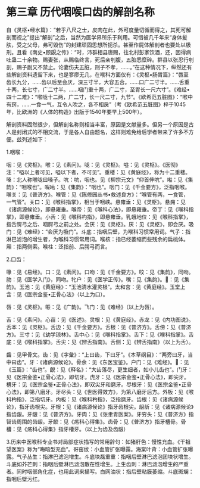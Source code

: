 # 第三章 历代咽喉口齿的解剖名称

自《灵枢•经水篇》：“若乎八尺之士，皮肉在此，外可度量切循而得之，其死可解剖而视之”提出“解剖”之后，当然为医学界所乐于利用。可惜被几千年来“身体髪肤，受之父母，弗可毁伤”的封建顽固思想所扼杀。甚至作屍体解剖者也要处以极刑。且看《南史•顾覬之传》：“时，沛群相县唐赐，往北村彭家饮酒，还，因得病吐蛊二十余物。赐妻张，从赐临终言，死后亲刳腹，五脏悉糜碎。群县以张忍行刳剖，赐子副又不禁止。论妻伤夫五脏，刑子不孝，……。”在这种情况下，纵然还有些解剖资料遗留下来，也是寥廖无几，在喉科方面仅有：《灵枢•肠胃篇》：“唇至齿长九分，……齿以后至会厌，深三寸半，大容五合。……口广二寸半。……舌重十两，长七寸，广二寸半。……咽门重十两，广二寸，至胃长一尺六寸”。《难经•四十二难》：“喉咙十二两，广二寸，长一尺二寸，九节”。《欧希范五脏图》：“喉中有窍，……一食一气，互令人吹之，各不相戾”（考《欧希范五脏图》梓于1045年，比欧洲的《人体的构造》出版于1540年要早上500年）。

解剖资料固然很少，但解剖名称则相当丰富，原因是文献量多。但另一个原因是古人是封闭式的不相交流，于是各人自由题名，这样则难免给后学者带来了许多不方便。兹列述如下：

1.咽喉：

咽：见《灵枢》。喉：见《素问》。咙：见《灵枢》。嗌：见《灵枢》。《医彻》注：“嗌以上者可见，嗌以下者，不可见”。重楼：见《黄庭经》，称为十二重楼。嗓：北人称喉咙曰嗓子。吭：吭，咽也。见《柳宗元文》“仰首伸吭”。喖：见《集韵》：“咽喉也”。㗇喖：见《集韵》：“咽也”。咽门：见《千金要方》，泛指咽喉。喉关：见《普济方》。喉管：见《陈修园丛书•救述良方》：“喉管有两，一食管，一气管”。关口：见《喉科指掌》，相当于咽峡。悬雍垂：见《灵枢》。悬痈：见《诸病源候论》，即悬雍垂。喉帝：见《喉科心法》，即悬雍垂。帝丁：见《喉科指掌》，即悬雍垂。小舌：见《喉科杓指》，即悬雍垂。乳蛾地位：见《喉科指掌》，指舌腭弓之后、咽腭弓之前之处。会厌：见《灵枢》。厌：见《灵枢》，即会厌。吸门：见《难经》：“会厌为吸门”。斗底：指咽后壁，为喉科习惯常用词。气子：指淋巴滤泡的增生者，为喉科习惯常用词。喉核：指已经萎缩而些残余的扁桃体。厢：指两侧索。喉柱：泛指前、后腭弓而言。

2.口齿：

喙：见《易经》。口：见《素问》。口吻：见《千金要方》。呅：见《集韵》，同吻。肳：见《医学入门》，同吻。牝户：见《医学正传》。嘴：见《集韵》。𠲿：见《集韵》。玉池：见《黄庭经》：“玉池清水灌灵根”。太和宫：见《黄庭经》。玉堂上含：见《医宗金鉴•正骨心法》（以上为口）。

唇：见《灵枢》。㖘：见《广韵》。飞门：见《难经》（以上为唇）。

舌：见《素问》。心苗：见《医述》。灵根：见《黄庭经》。赤龙：见《内功图说》。舌本：见《灵枢》。舌边：见《千金要方》。舌根：见《普济方》。舌傍：见《普济方》。三寸：见《幼学琼林》。舌中心：见《喉科指掌》。舌下：见《喉科指掌》。舌底：见《喉科指掌》。舌尖：见《辨舌指南》。舌侧：见《辨舌指南》（以上为舌）。

齒：见甲骨文。齿：见《字彙》：“上曰齿，下曰牙”。《本草纲目》：“两旁曰牙，当中曰齿”。牙：《诸病源候论》。骨余：见《东医宝鉴》。户门：见《难经》。𪗸：见《玉篇》：“齿也”。齯：见《释名》：“大齿落尽，更生细者，如小儿齿也”。门牙：见《医宗金鉴•正骨心法》，即切牙。虎牙：见《医宗金鉴•正骨心法》，即尖牙。槽牙：见《医宗金鉴•正骨心法》，即双尖牙和磨牙。尽根牙：见《医宗金鉴•正骨心法》，即第八磨牙。牙尽头：见《世医得效方》，为第八磨牙后方。外板：见《喉科杓指》，泛指切牙。内板：见《喉科杓指》，泛指磨牙。齿根：见《诸病源候论》，指牙齿根尖。牙根：见《诸病源候论》指牙齿根尖。龈龂：见《诸病源候论》指齿龈。牙龈：见《普济方》。牙肉：见《张聿青医案》。牙穷头：见《普济方》指智齿周围的齿龈。牙齩：见《疡科心得集》。齿骨：见《普济方》指牙槽骨。骨槽：见《疡科心得集》指牙槽牙。（以上为齿及齿龈）

3.历来中医喉科专业书对局部症状描写的常用辞句：如猪肝色：慢性充血。《干祖望医案》称为“晦暗型充血”。哥窑纹：小血管扩张曝露。海棠叶背：小血管扩张曝露。气子丛生：指淋巴滤泡増生。斗底块磊重重：指咽后壁淋巴滤泡团块状增生。斗底如芥芒刺：指咽后壁淋巴滤泡散在性增生。上生齿刺：淋巴滤泡增生的严重者。同时咽部角化症，也用此词来描写。白网油状：指后壁粘膜萎缩。斗底斑斓：指咽后壁污红。